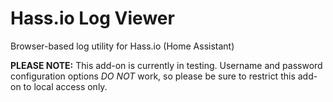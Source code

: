 # Hass.io Log Viewer
Browser-based log utility for Hass.io (Home Assistant)

**PLEASE NOTE:** This add-on is currently in testing. Username and password
configuration options *DO NOT* work, so please be sure to restrict this
add-on to local access only.
